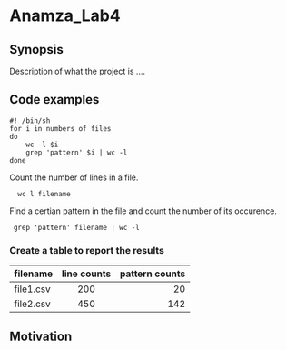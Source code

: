 # Anamza_Lab4

## Synopsis 
Description of what the project is ....

## Code examples 

```Shell
#! /bin/sh
for i in numbers of files
do
	wc -l $i
	grep 'pattern' $i | wc -l 
done 	

```	
	
Count the number of lines in a file.

      wc l filename

Find a certian pattern in the file and count the number of its occurence.

     grep 'pattern' filename | wc -l


### Create a table to report the results

|filename|line counts|pattern counts| 
|:-------|:-------:|---------:|
|file1.csv|200|20|
|file2.csv|450|142|


## Motivation
